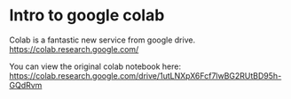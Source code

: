 # Intro to google colab

Colab is a fantastic new service from google drive.
https://colab.research.google.com/

You can view the original colab notebook here:
https://colab.research.google.com/drive/1utLNXpX6Fcf7lwBG2RUtBD95h-GQdRvm

